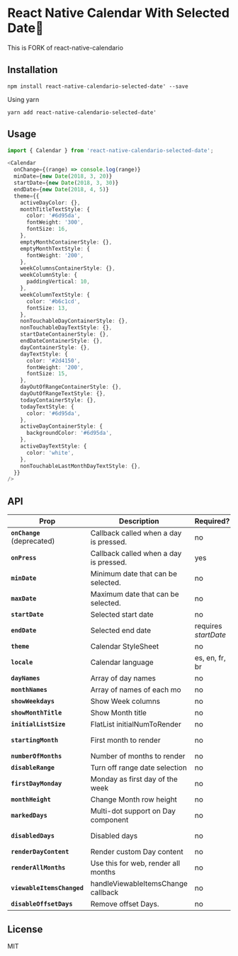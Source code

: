 # React Native Calendar With Selected Date📆

This is FORK of react-native-calendario

## Installation

```console
npm install react-native-calendario-selected-date' --save
```

Using yarn

```console
yarn add react-native-calendario-selected-date'
```

## Usage

```typescript
import { Calendar } from 'react-native-calendario-selected-date';
```

```typescript
<Calendar
  onChange={(range) => console.log(range)}
  minDate={new Date(2018, 3, 20)}
  startDate={new Date(2018, 3, 30)}
  endDate={new Date(2018, 4, 5)}
  theme={{
    activeDayColor: {},
    monthTitleTextStyle: {
      color: '#6d95da',
      fontWeight: '300',
      fontSize: 16,
    },
    emptyMonthContainerStyle: {},
    emptyMonthTextStyle: {
      fontWeight: '200',
    },
    weekColumnsContainerStyle: {},
    weekColumnStyle: {
      paddingVertical: 10,
    },
    weekColumnTextStyle: {
      color: '#b6c1cd',
      fontSize: 13,
    },
    nonTouchableDayContainerStyle: {},
    nonTouchableDayTextStyle: {},
    startDateContainerStyle: {},
    endDateContainerStyle: {},
    dayContainerStyle: {},
    dayTextStyle: {
      color: '#2d4150',
      fontWeight: '200',
      fontSize: 15,
    },
    dayOutOfRangeContainerStyle: {},
    dayOutOfRangeTextStyle: {},
    todayContainerStyle: {},
    todayTextStyle: {
      color: '#6d95da',
    },
    activeDayContainerStyle: {
      backgroundColor: '#6d95da',
    },
    activeDayTextStyle: {
      color: 'white',
    },
    nonTouchableLastMonthDayTextStyle: {},
  }}
/>
```

## API

| Prop                        | Description                            | Required?            | Default       | Type             |
| --------------------------- | -------------------------------------- | -------------------- | ------------- | ---------------- |
| **`onChange`** (deprecated) | Callback called when a day is pressed. | no                   |               | Function         |
| **`onPress`**               | Callback called when a day is pressed. | yes                  |               | (Date) => void   |
| **`minDate`**               | Minimum date that can be selected.     | no                   | null          | Date             |
| **`maxDate`**               | Maximum date that can be selected.     | no                   | null          | Date             |
| **`startDate`**             | Selected start date                    | no                   | null          | Date             |
| **`endDate`**               | Selected end date                      | requires _startDate_ | null          | Date             |
| **`theme`**                 | Calendar StyleSheet                    | no                   | null          | ThemeType        |
| **`locale`**                | Calendar language                      | es, en, fr, br       | 'en'          | LocaleType       |
| **`dayNames`**              | Array of day names                     | no                   | []            | string[]         |
| **`monthNames`**            | Array of names of each mo              | no                   | []            | string[]         |
| **`showWeekdays`**          | Show Week columns                      | no                   | true          | boolean          |
| **`showMonthTitle`**        | Show Month title                       | no                   | true          | boolean          |
| **`initialListSize`**       | FlatList initialNumToRender            | no                   | 2             | number           |
| **`startingMonth`**         | First month to render                  | no                   | current month | 'YYYY-MM-DD'     |
| **`numberOfMonths`**        | Number of months to render             | no                   | 12            | number           |
| **`disableRange`**          | Turn off range date selection          | no                   | false         | boolean          |
| **`firstDayMonday`**        | Monday as first day of the week        | no                   | false         | boolean          |
| **`monthHeight`**           | Change Month row height                | no                   | 370           | number           |
| **`markedDays`**            | Multi-dot support on Day component     | no                   | undefined     | MarkedDays       |
| **`disabledDays`**          | Disabled days                          | no                   | null          | {[string]: any } |
| **`renderDayContent`**      | Render custom Day content              | no                   | null          | Function         |
| **`renderAllMonths`**       | Use this for web, render all months    | no                   | null          | boolean          |
| **`viewableItemsChanged`**  | handleViewableItemsChange callback     | no                   | null          | Function         |
| **`disableOffsetDays`**     | Remove offset Days.                    | no                   | false         | boolean          |

## License

MIT
